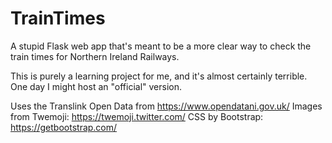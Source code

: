 # TrainTimes

A stupid Flask web app that's meant to be a more clear way to check the train times for Northern Ireland Railways.

This is purely a learning project for me, and it's almost certainly terrible. One day I might host an "official" version.

Uses the Translink Open Data from https://www.opendatani.gov.uk/
Images from Twemoji: https://twemoji.twitter.com/
CSS by Bootstrap: https://getbootstrap.com/
